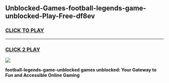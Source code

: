 
## Unblocked-Games-football-legends-game-unblocked-Play-Free-df8ev
<h3>
<a href="https://premium76.site?title=football-legends-game-unblocked&ref=19M">CLICK TO PLAY</a></h3>
<hr>

<h3>
<a href="https://premium76.site?title=football-legends-game-unblocked&ref=19M">CLICK 2 PLAY</a>
  
</h3>

<a href="https://premium76.site?title=football-legends-game-unblocked&ref=19M"><img src="https://clearcache.store/games.png"></a>


**football-legends-game-unblocked games unblocked: Your Gateway to Fun and Accessible Online Gaming**
